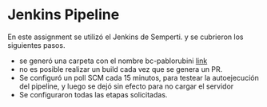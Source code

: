 # Jenkins Pipeline

En este assignment se utilizó el Jenkins de Semperti. y se cubrieron los siguientes pasos.

  * se generó una carpeta con el nombre bc-pablorubini [link](http://10.252.7.162:8080/job/bc-pablo.rubini/) 
  * no es posible realizar un build cada vez que se genera un PR. 
  * Se configuró un poll SCM cada 15 minutos, para testear la autoejecución del pipeline, y luego se dejó sin efecto para no cargar el servidor
  * Se configuraron todas las etapas solicitadas.